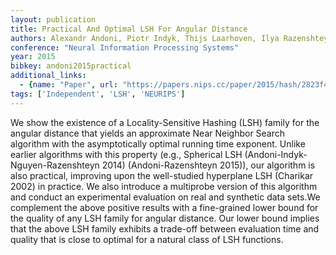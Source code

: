 ```yaml
---
layout: publication
title: Practical And Optimal LSH For Angular Distance
authors: Alexandr Andoni, Piotr Indyk, Thijs Laarhoven, Ilya Razenshteyn, Ludwig Schmidt
conference: "Neural Information Processing Systems"
year: 2015
bibkey: andoni2015practical
additional_links:
  - {name: "Paper", url: "https://papers.nips.cc/paper/2015/hash/2823f4797102ce1a1aec05359cc16dd9-Abstract.html"}
tags: ['Independent', 'LSH', 'NEURIPS']
---
```

We show the existence of a Locality-Sensitive Hashing (LSH) family for the angular distance that yields an approximate Near Neighbor Search algorithm with the asymptotically optimal running time exponent. Unlike earlier algorithms with this property (e.g., Spherical LSH (Andoni-Indyk-Nguyen-Razenshteyn 2014) (Andoni-Razenshteyn 2015)), our algorithm is also practical, improving upon the well-studied hyperplane LSH (Charikar 2002) in practice. We also introduce a multiprobe version of this algorithm and conduct an experimental evaluation on real and synthetic data sets.We complement the above positive results with a fine-grained lower bound for the quality of any LSH family for angular distance. Our lower bound implies that the above LSH family exhibits a trade-off between evaluation time and quality that is close to optimal for a natural class of LSH functions.
